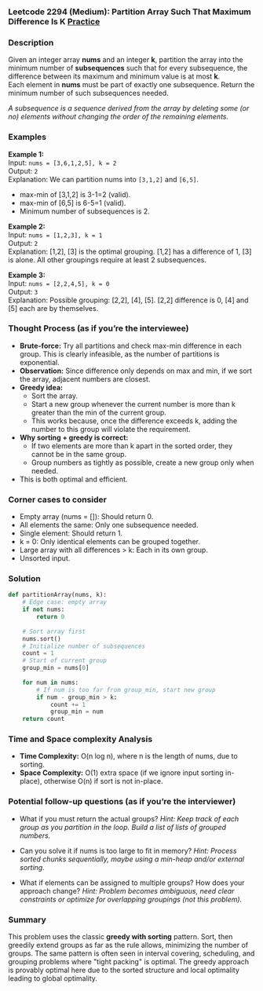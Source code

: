 ### Leetcode 2294 (Medium): Partition Array Such That Maximum Difference Is K [Practice](https://leetcode.com/problems/partition-array-such-that-maximum-difference-is-k)

### Description  
Given an integer array **nums** and an integer **k**, partition the array into the minimum number of **subsequences** such that for every subsequence, the difference between its maximum and minimum value is at most **k**.  
Each element in **nums** must be part of exactly one subsequence.
Return the minimum number of such subsequences needed.

*A subsequence is a sequence derived from the array by deleting some (or no) elements without changing the order of the remaining elements.*

### Examples  

**Example 1:**  
Input: `nums = [3,6,1,2,5], k = 2`  
Output: `2`  
Explanation: We can partition nums into `[3,1,2]` and `[6,5]`.  
- max-min of [3,1,2] is 3-1=2 (valid).
- max-min of [6,5] is 6-5=1 (valid).
- Minimum number of subsequences is 2.

**Example 2:**  
Input: `nums = [1,2,3], k = 1`  
Output: `2`  
Explanation: [1,2], [3] is the optimal grouping. [1,2] has a difference of 1, [3] is alone. All other groupings require at least 2 subsequences.

**Example 3:**  
Input: `nums = [2,2,4,5], k = 0`  
Output: `3`  
Explanation: Possible grouping: [2,2], [4], [5]. [2,2] difference is 0, [4] and [5] each are by themselves.

### Thought Process (as if you’re the interviewee)  
- **Brute-force:** Try all partitions and check max-min difference in each group. This is clearly infeasible, as the number of partitions is exponential.
- **Observation:** Since difference only depends on max and min, if we sort the array, adjacent numbers are closest.
- **Greedy idea:**  
  - Sort the array.
  - Start a new group whenever the current number is more than k greater than the min of the current group.
  - This works because, once the difference exceeds k, adding the number to this group will violate the requirement.
- **Why sorting + greedy is correct:**  
  - If two elements are more than k apart in the sorted order, they cannot be in the same group.
  - Group numbers as tightly as possible, create a new group only when needed.
- This is both optimal and efficient.

### Corner cases to consider  
- Empty array (nums = []): Should return 0.
- All elements the same: Only one subsequence needed.
- Single element: Should return 1.
- k = 0: Only identical elements can be grouped together.
- Large array with all differences > k: Each in its own group.
- Unsorted input.

### Solution

```python
def partitionArray(nums, k):
    # Edge case: empty array
    if not nums:
        return 0
    
    # Sort array first
    nums.sort()
    # Initialize number of subsequences
    count = 1
    # Start of current group
    group_min = nums[0]
    
    for num in nums:
        # If num is too far from group_min, start new group
        if num - group_min > k:
            count += 1
            group_min = num
    return count
```

### Time and Space complexity Analysis  

- **Time Complexity:** O(n log n), where n is the length of nums, due to sorting.
- **Space Complexity:** O(1) extra space (if we ignore input sorting in-place), otherwise O(n) if sort is not in-place.

### Potential follow-up questions (as if you’re the interviewer)  

- What if you must return the actual groups?
  *Hint: Keep track of each group as you partition in the loop. Build a list of lists of grouped numbers.*
  
- Can you solve it if nums is too large to fit in memory?
  *Hint: Process sorted chunks sequentially, maybe using a min-heap and/or external sorting.*

- What if elements can be assigned to multiple groups? How does your approach change?
  *Hint: Problem becomes ambiguous, need clear constraints or optimize for overlapping groupings (not this problem).*

### Summary
This problem uses the classic **greedy with sorting** pattern. Sort, then greedily extend groups as far as the rule allows, minimizing the number of groups. The same pattern is often seen in interval covering, scheduling, and grouping problems where "tight packing" is optimal. The greedy approach is provably optimal here due to the sorted structure and local optimality leading to global optimality.